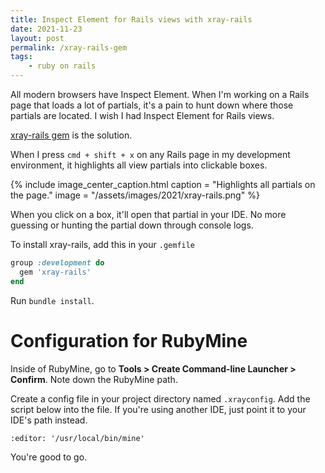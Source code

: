 ```yaml
---
title: Inspect Element for Rails views with xray-rails
date: 2021-11-23
layout: post
permalink: /xray-rails-gem
tags:
    - ruby on rails
---
```


All modern browsers have Inspect Element. When I'm working on a Rails page that loads a lot of partials, it's a pain to hunt down where those partials are located. I wish I had Inspect Element for Rails views.

[xray-rails gem](https://github.com/brentd/xray-rails) is the solution.

When I press `cmd + shift + x` on any Rails page in my development environment, it highlights all view partials into clickable boxes.

{% include image_center_caption.html
caption = "Highlights all partials on the page."
image = "/assets/images/2021/xray-rails.png"
%}

When you click on a box, it'll open that partial in your IDE. No more guessing or hunting the partial down through console logs.

To install xray-rails, add this in your `.gemfile`
```ruby
group :development do
  gem 'xray-rails'
end
```

Run `bundle install`.

# Configuration for RubyMine
Inside of RubyMine, go to **Tools > Create Command-line Launcher > Confirm**. Note down the RubyMine path.

Create a config file in your project directory named `.xrayconfig`. Add the script below into the file. If you're using another IDE, just point it to your IDE's path instead.

```
:editor: '/usr/local/bin/mine'
```

You're good to go.